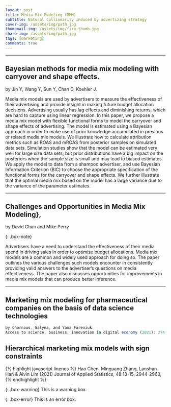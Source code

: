 ```yaml
---
layout: post
title: Media Mix Modeling (MMM)
subtitle: Natural Collinearity induced by advertizing strategy
cover-img: /assets/img/path.jpg
thumbnail-img: /assets/img/fire-thumb.jpg
share-img: /assets/img/path.jpg
tags: [marketing]
comments: true
---
```

___
## Bayesian methods for media mix modeling with carryover and shape effects.
by Jin Y, Wang Y, Sun Y, Chan D, Koehler J. 

Media mix models are used by advertisers to measure the effectiveness of their advertising and provide insight in making future budget allocation decisions. Advertising usually has lag effects and diminishing returns, which are hard to capture using linear regression. In this paper, we propose a media mix model with flexible functional forms to model the carryover and shape effects of advertising. The model is estimated using a Bayesian approach in order to make use of prior knowledge accumulated in previous or related media mix models. We illustrate how to calculate attribution metrics such as ROAS and mROAS from posterior samples on simulated data sets. Simulation studies show that the model can be estimated very well for large size data sets, but prior distributions have a big impact on the posteriors when the sample size is small and may lead to biased estimates. We apply the model to data from a shampoo advertiser, and use Bayesian Information Criterion (BIC) to choose the appropriate specification of the functional forms for the carryover and shape effects. We further illustrate that the optimal media mix based on the model has a large variance due to the variance of the parameter estimates.

___ 

## Challenges and Opportunities in Media Mix Modeling},
by David Chan and Mike Perry

{: .box-note}

Advertisers have a need to understand the effectiveness of their media spend in driving sales in order to optimize budget allocations. Media mix models are a common and widely used approach for doing so. The paper outlines the various challenges such models encounter in consistently providing valid answers to the advertiser’s questions on media effectiveness. The paper also discusses opportunities for improvements in media mix models that can produce better inference.

___ 
 

## Marketing mix modeling for pharmaceutical companies on the basis of data science technologies
```javascript
by Chornous, Galyna, and Yana Fareniuk. 
Access to science, business, innovation in digital economy (2021): 274-289. 
```

## Hierarchical marketing mix models with sign constraints
{% highlight javascript linenos %}
Hao Chen, Minguang Zhang, Lanshan Han & Alvin Lim (2021) 
Journal of Applied Statistics, 48:13-15, 2944-2960, 
{% endhighlight %}

 

 

{: .box-warning}
This is a warning box.

 

{: .box-error}
This is an error box.